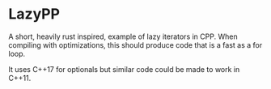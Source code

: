 # LazyPP

A short, heavily rust inspired, example of lazy iterators in CPP. When compiling
with optimizations, this should produce code that is a fast as a for loop.

It uses C++17 for optionals but similar code could be made to work in C++11.
